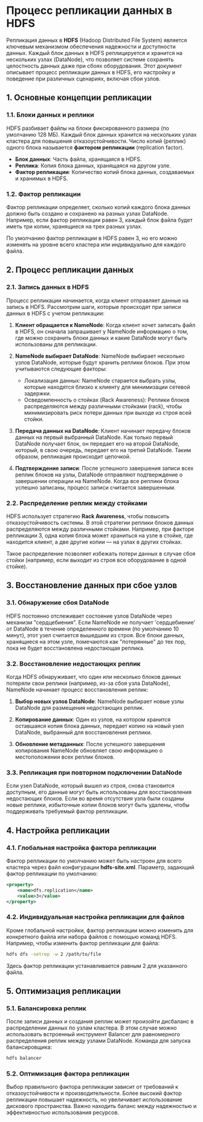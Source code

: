 # Процесс репликации данных в HDFS

Репликация данных в **HDFS** (Hadoop Distributed File System) является ключевым механизмом обеспечения надежности и доступности данных. Каждый блок данных в HDFS реплицируется и хранится на нескольких узлах (DataNode), что позволяет системе сохранять целостность данных даже при сбоях оборудования. Этот документ описывает процесс репликации данных в HDFS, его настройку и поведение при различных сценариях, включая сбои узлов.

## 1. Основные концепции репликации

### 1.1. Блоки данных и реплики

HDFS разбивает файлы на блоки фиксированного размера (по умолчанию 128 МБ). Каждый блок данных хранится на нескольких узлах кластера для повышения отказоустойчивости. Число копий (реплик) одного блока называется **фактором репликации** (replication factor).

- **Блок данных**: Часть файла, хранящаяся в HDFS.
- **Реплика**: Копия блока данных, хранящаяся на другом узле.
- **Фактор репликации**: Количество копий блока данных, создаваемых и хранимых в HDFS.

### 1.2. Фактор репликации

Фактор репликации определяет, сколько копий каждого блока данных должно быть создано и сохранено на разных узлах DataNode. Например, если фактор репликации равен 3, каждый блок файла будет иметь три копии, хранящиеся на трех разных узлах.

По умолчанию фактор репликации в HDFS равен 3, но его можно изменять на уровне всего кластера или индивидуально для каждого файла.

## 2. Процесс репликации данных

### 2.1. Запись данных в HDFS

Процесс репликации начинается, когда клиент отправляет данные на запись в HDFS. Рассмотрим шаги, которые происходят при записи данных в HDFS с учетом репликации:

1. **Клиент обращается к NameNode**: Когда клиент хочет записать файл в HDFS, он сначала запрашивает у NameNode информацию о том, где можно сохранить блоки данных и какие DataNode могут быть использованы для репликации.
  
2. **NameNode выбирает DataNode**: NameNode выбирает несколько узлов DataNode, которые будут хранить реплики блоков. При этом учитываются следующие факторы:
   - Локализация данных: NameNode старается выбрать узлы, которые находятся близко к клиенту для минимизации сетевой задержки.
   - Осведомленность о стойках (Rack Awareness): Реплики блоков распределяются между различными стойками (rack), чтобы минимизировать риск потери данных при выходе из строя всей стойки.
  
3. **Передача данных на DataNode**: Клиент начинает передачу блоков данных на первый выбранный DataNode. Как только первый DataNode получает блок, он передает его на второй DataNode, который, в свою очередь, передает его на третий DataNode. Таким образом, репликация происходит цепочкой.

4. **Подтверждение записи**: После успешного завершения записи всех реплик блоков на узлы, DataNode отправляют подтверждение о завершении операции на NameNode. Когда все реплики блока успешно записаны, процесс записи считается завершенным.

### 2.2. Распределение реплик между стойками

HDFS использует стратегию **Rack Awareness**, чтобы повысить отказоустойчивость системы. В этой стратегии реплики блоков данных распределяются между различными стойками. Например, при факторе репликации 3, одна копия блока может храниться на узле в стойке, где находится клиент, а две другие копии — на узлах в других стойках.

Такое распределение позволяет избежать потери данных в случае сбоя стойки (например, если выходит из строя все оборудование в одной стойке).

## 3. Восстановление данных при сбое узлов

### 3.1. Обнаружение сбоя DataNode

HDFS постоянно отслеживает состояние узлов DataNode через механизм "сердцебиения". Если NameNode не получает 'сердцебиение' от DataNode в течение определенного времени (по умолчанию 10 минут), этот узел считается вышедшим из строя. Все блоки данных, хранящиеся на этом узле, помечаются как "потерянные" до тех пор, пока не будет восстановлена недостающая реплика.

### 3.2. Восстановление недостающих реплик

Когда HDFS обнаруживает, что один или несколько блоков данных потеряли свои реплики (например, из-за сбоя узла DataNode), NameNode начинает процесс восстановления реплик:

1. **Выбор новых узлов DataNode**: NameNode выбирает новые узлы DataNode для размещения недостающих реплик.
   
2. **Копирование данных**: Один из узлов, на котором хранится оставшаяся копия блока данных, передает копию на новый узел DataNode, выбранный для восстановления реплики.

3. **Обновление метаданных**: После успешного завершения копирования NameNode обновляет свою информацию о местоположении всех реплик блоков.

### 3.3. Репликация при повторном подключении DataNode

Если узел DataNode, который вышел из строя, снова становится доступным, его данные могут быть использованы для восстановления недостающих блоков. Если во время отсутствия узла были созданы новые реплики, избыточные копии блоков могут быть удалены, чтобы поддерживать требуемый фактор репликации.

## 4. Настройка репликации

### 4.1. Глобальная настройка фактора репликации

Фактор репликации по умолчанию может быть настроен для всего кластера через файл конфигурации **hdfs-site.xml**. Параметр, задающий фактор репликации по умолчанию:

```xml
<property>
    <name>dfs.replication</name>
    <value>3</value>
</property>
```
### 4.2. Индивидуальная настройка репликации для файлов
Кроме глобальной настройки, фактор репликации можно изменить для конкретного файла или набора файлов с помощью команд HDFS. Например, чтобы изменить фактор репликации для файла:

```bash
hdfs dfs -setrep -w 2 /path/to/file
```

Здесь фактор репликации устанавливается равным 2 для указанного файла.

## 5. Оптимизация репликации
### 5.1. Балансировка реплик
После записи данных и создания реплик может произойти дисбаланс в распределении данных по узлам кластера. В этом случае можно использовать встроенный инструмент Balancer для равномерного распределения реплик между узлами DataNode. Команда для запуска балансировщика:

```bash
hdfs balancer
```
### 5.2. Оптимизация фактора репликации
Выбор правильного фактора репликации зависит от требований к отказоустойчивости и производительности. Более высокий фактор репликации повышает надежность, но увеличивает использование дискового пространства. Важно находить баланс между надежностью и эффективностью использования ресурсов.